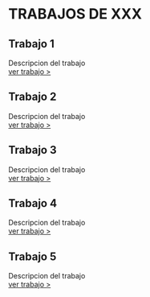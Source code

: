 # TRABAJOS DE XXX

## Trabajo 1
Descripcion del trabajo<br>
[ver trabajo >](../trabajos/)

## Trabajo 2
Descripcion del trabajo<br>
[ver trabajo >](../trabajos/)

## Trabajo 3
Descripcion del trabajo<br>
[ver trabajo >](../trabajos/)

## Trabajo 4
Descripcion del trabajo<br>
[ver trabajo >](../trabajos/)

## Trabajo 5
Descripcion del trabajo<br>
[ver trabajo >](../trabajos/)
